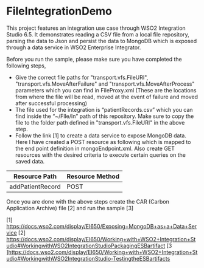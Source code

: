 # FileIntegrationDemo

This project features an integration use case through WSO2 Integration Studio 6.5. It demonstrates reading a CSV file from a local file repository, parsing the data to Json and persist the data to MongoDB which is exposed through a data service in WSO2 Enterprise Integrator.

Before you run the sample, please make sure you have completed the following steps,

- Give the correct file paths for "transport.vfs.FileURI", "transport.vfs.MoveAfterFailure"  and  "transport.vfs.MoveAfterProcess" parameters which you can find in FileProxy.xml (These are the locations from where the file will be read, moved at the event of failure and moved after successful processing)
- The file used for the integration is “patientRecords.csv” which you can find inside the “~/FIle/In” path of this repository. Make sure to copy the file to the folder path defined in "transport.vfs.FileURI" in the above step.
- Follow the link [1] to create a data service to expose MongoDB data. Here I have created a POST resource as following which is mapped to the end point definition in mongoEndpoint.xml. Also create GET resources with the desired criteria to execute certain queries on the saved data.

| Resource Path | Resource Method |
| --- | --- |
| addPatientRecord | POST |

Once you are done with the above steps create the CAR (Carbon Application Archive) file [2] and run the sample [3]
	
[1] https://docs.wso2.com/display/EI650/Exposing+MongoDB+as+a+Data+Service
[2] https://docs.wso2.com/display/EI650/Working+with+WSO2+Integration+Studio#WorkingwithWSO2IntegrationStudioPackagingESBartifact
[3 ]https://docs.wso2.com/display/EI650/Working+with+WSO2+Integration+Studio#WorkingwithWSO2IntegrationStudio-TestingtheESBartifacts
